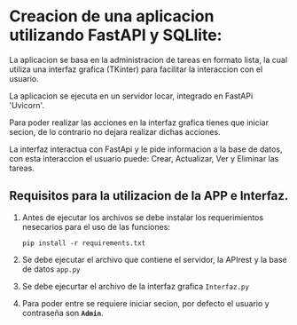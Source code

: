 # Creacion de una aplicacion utilizando FastAPI y SQLlite:
  
  La aplicacion se basa en la administracion de tareas en formato lista, la cual utiliza una interfaz grafica (TKinter) para facilitar la interaccion con el usuario.
  
  La aplicacion se ejecuta en un servidor locar, integrado en FastAPi 'Uvicorn'.
  
  Para poder realizar las acciones en la interfaz grafica tienes que iniciar secion, de lo contrario no dejara realizar dichas acciones. 
  
  La interfaz interactua con FastApi y le pide informacion a la base de datos, con esta interaccion el usuario puede: Crear, Actualizar, Ver y Eliminar las tareas.


## Requisitos para la utilizacion de la APP e Interfaz.

  1. Antes de ejecutar los archivos se debe instalar los requerimientos nesecarios para el uso de las funciones:
      ```pip
      pip install -r requirements.txt
      ```
  2. Se debe ejecutar el archivo que contiene el servidor, la APIrest y la base de datos `app.py`
  
  3. Se debe ejecurtar el archivo de la interfaz grafica `Interfaz.py`
  
  4. Para poder entre se requiere iniciar secion, por defecto el usuario y contraseña son **`Admin`**. 
